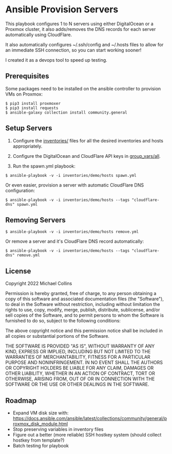 # Ansible Provision Servers

This playbook configures 1 to N servers using either DigitalOcean or a Proxmox cluster, it also adds/removes the DNS records for each server automatically using CloudFlare.

It also automatically configures ~/.ssh/config and ~/.hosts files to allow for an immediate SSH connection, so you can start working sooner!

I created it as a devops tool to speed up testing.


## Prerequisites

Some packages need to be installed on the ansible controller to provision VMs on Proxmox:
```
$ pip3 install proxmoxer
$ pip3 install requests
$ ansible-galaxy collection install community.general
```


## Setup Servers

1) Configure the [inventories/](inventories/) files for all the desired inventories and hosts appropriately.

2) Configure the DigitalOcean and CloudFlare API keys in [group_vars/all](group_vars/all).

3) Run the spawn.yml playbook:

`$ ansible-playbook -v -i inventories/demo/hosts spawn.yml`

Or even easier, provision a server with automatic CloudFlare DNS configuration:

`$ ansible-playbook -v -i inventories/demo/hosts --tags "cloudflare-dns" spawn.yml`


## Removing Servers

`$ ansible-playbook -v -i inventories/demo/hosts remove.yml`

Or remove a server and it's CloudFlare DNS record automatically:

`$ ansible-playbook -v -i inventories/demo/hosts --tags "cloudflare-dns" remove.yml`


## License

Copyright 2022 Michael Collins

Permission is hereby granted, free of charge, to any person obtaining a copy of this software and associated documentation files (the "Software"), to deal in the Software without restriction, including without limitation the rights to use, copy, modify, merge, publish, distribute, sublicense, and/or sell copies of the Software, and to permit persons to whom the Software is furnished to do so, subject to the following conditions:

The above copyright notice and this permission notice shall be included in all copies or substantial portions of the Software.

THE SOFTWARE IS PROVIDED "AS IS", WITHOUT WARRANTY OF ANY KIND, EXPRESS OR IMPLIED, INCLUDING BUT NOT LIMITED TO THE WARRANTIES OF MERCHANTABILITY, FITNESS FOR A PARTICULAR PURPOSE AND NONINFRINGEMENT. IN NO EVENT SHALL THE AUTHORS OR COPYRIGHT HOLDERS BE LIABLE FOR ANY CLAIM, DAMAGES OR OTHER LIABILITY, WHETHER IN AN ACTION OF CONTRACT, TORT OR OTHERWISE, ARISING FROM, OUT OF OR IN CONNECTION WITH THE SOFTWARE OR THE USE OR OTHER DEALINGS IN THE SOFTWARE.

## Roadmap

- Expand VM disk size with: https://docs.ansible.com/ansible/latest/collections/community/general/proxmox_disk_module.html
- Stop preserving variables in inventory files
- Figure out a better (more reliable) SSH hostkey system (should collect hostkey from template?)
- Batch testing for playbook
